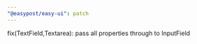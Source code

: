 ```yaml
---
"@easypost/easy-ui": patch
---
```


fix(TextField,Textarea): pass all properties through to InputField

